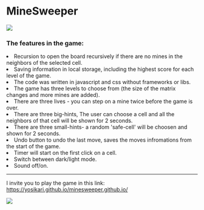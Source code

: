 <h1> MineSweeper </h1>

<img src="https://i.imagesup.co/sz/200x-/images2/75f16472b8075fcb1023160211135cdd014fa644.png" />

<h3> The features in the game: </h3>

<li>Recursion to open the board recursively if there are no mines in the neighbors of the selected cell.</li>

<li>Saving information in local storage, including the highest score for each level of the game.</li>

<li>The code was written in javascript and css without frameworks or libs.</li>

<li>The game has three levels to choose from (the size of the matrix changes and more mines are added).</li>

<li>There are three lives - you can step on a mine twice before the game is over.</li>

<li>There are three big-hints, The user can choose a cell and all the neighbors of that cell will be shown for 2 seconds.</li>

<li>There are three small-hints- a random 'safe-cell' will be choosen and shown for 2 seconds. </li>

<li>Undo button to undo the last move, saves the moves infromations from the start of the game.</li>

<li>Timer will start on the first click on a cell.</li>

<li>Switch between dark/light mode.</li>

<li>Sound off/on.</li>


<hr/>

I invite you to play the game in this link: 
https://yosikari.github.io/minesweeper.github.io/

<img src="https://i.imagesup.co/images2/15559c8040d12ff0a6ebc85e2714d2b128f28d14.png" />
